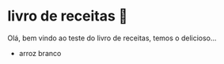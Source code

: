 # livro de receitas :hamburger:

Olá, bem vindo ao teste do livro de receitas, temos o delicioso...

 

- arroz branco 
